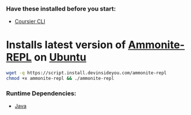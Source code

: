 ### Have these installed before you start:
* [Coursier CLI](https://github.com/DevInsideYou/install-coursier-cli)

# Installs latest version of [Ammonite-REPL](https://ammonite.io/#Ammonite-REPL) on [Ubuntu](https://www.ubuntu.com/)

```bash
wget -q https://script.install.devinsideyou.com/ammonite-repl
chmod +x ammonite-repl && ./ammonite-repl
```

### Runtime Dependencies:
* [Java](https://github.com/DevInsideYou/install-java)
